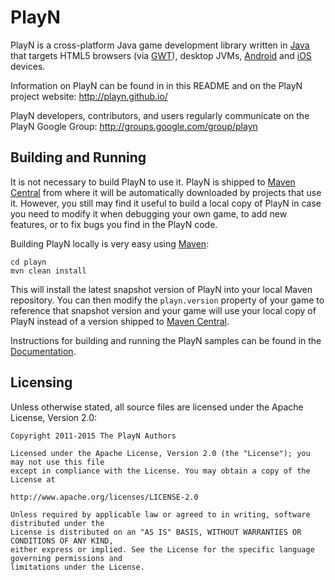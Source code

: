 PlayN
=====

PlayN is a cross-platform Java game development library written in [Java] that targets HTML5
browsers (via [GWT]), desktop JVMs, [Android] and [iOS] devices.

Information on PlayN can be found in in this README and on the PlayN project website:
http://playn.github.io/

PlayN developers, contributors, and users regularly communicate on the PlayN Google Group:
http://groups.google.com/group/playn

Building and Running
--------------------

It is not necessary to build PlayN to use it. PlayN is shipped to [Maven Central] from where it
will be automatically downloaded by projects that use it. However, you still may find it useful to
build a local copy of PlayN in case you need to modify it when debugging your own game, to add new
features, or to fix bugs you find in the PlayN code.

Building PlayN locally is very easy using [Maven]:

```
cd playn
mvn clean install
```

This will install the latest snapshot version of PlayN into your local Maven repository. You can
then modify the `playn.version` property of your game to reference that snapshot version and your
game will use your local copy of PlayN instead of a version shipped to [Maven Central].

Instructions for building and running the PlayN samples can be found in the [Documentation].

Licensing
---------

Unless otherwise stated, all source files are licensed under the Apache License, Version 2.0:

    Copyright 2011-2015 The PlayN Authors

    Licensed under the Apache License, Version 2.0 (the "License"); you may not use this file
    except in compliance with the License. You may obtain a copy of the License at

    http://www.apache.org/licenses/LICENSE-2.0

    Unless required by applicable law or agreed to in writing, software distributed under the
    License is distributed on an "AS IS" BASIS, WITHOUT WARRANTIES OR CONDITIONS OF ANY KIND,
    either express or implied. See the License for the specific language governing permissions and
    limitations under the License.

[Android]: http://www.android.com/
[Documentation]: http://playn.github.io/docs/
[GWT]: http://code.google.com/webtoolkit/
[Java]: http://www.java.com/
[Maven Central]: http://search.maven.org/
[Maven]: http://maven.apache.org/
[iOS]: https://developer.apple.com/devcenter/ios/index.action
